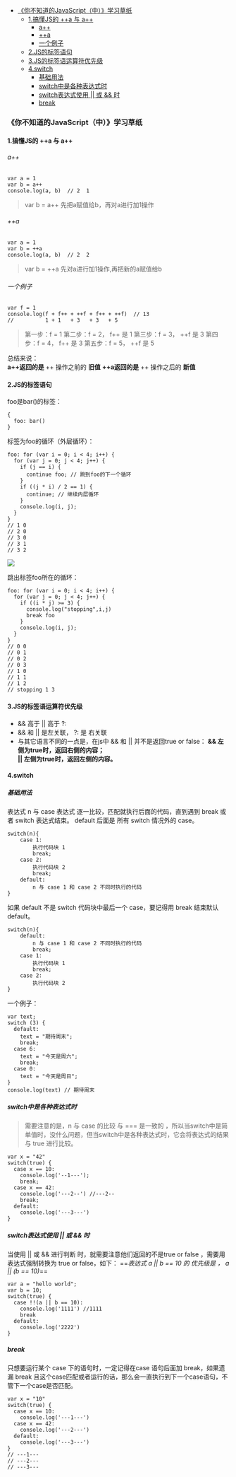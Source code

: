 <!-- [TOC]   -->

- [《你不知道的JavaScript（中）》学习草纸](#你不知道的javascript中学习草纸)
  - [1.搞懂JS的 ++a 与 a++](#1搞懂js的-a-与-a)
      - [a++](#a)
      - [++a](#a-1)
      - [一个例子](#一个例子)
  - [2.JS的标签语句](#2js的标签语句)
  - [3.JS的标签语运算符优先级](#3js的标签语运算符优先级)
  - [4.switch](#4switch)
    - [基础用法](#基础用法)
    - [switch中是各种表达式时](#switch中是各种表达式时)
    - [switch表达式使用 || 或 && 时](#switch表达式使用--或--时)
    - [break](#break)
### 《你不知道的JavaScript（中）》学习草纸
#### 1.搞懂JS的 ++a 与 a++
###### a++

```
var a = 1
var b = a++
console.log(a, b)  // 2  1
```
> var b = a++
> 先把a赋值给b，再对a进行加1操作

###### ++a

```
var a = 1
var b = ++a
console.log(a, b)  // 2  2
```
> var b = ++a
> 先对a进行加1操作,再把新的a赋值给b

###### 一个例子
```
var f = 1
console.log(f + f++ + ++f + f++ + ++f)  // 13
//          1 + 1   + 3   + 3   + 5
```
> 第一步：f = 1
> 第二步：f = 2， f++ 是 1 
> 第三步：f = 3， ++f 是 3
> 第四步：f = 4， f++ 是 3
> 第五步：f = 5， ++f 是 5

总结来说：  
**a++返回的是** ++ 操作之前的 **旧值**
  **++a返回的是** ++ 操作之后的  **新值**  


#### 2.JS的标签语句
foo是bar()的标签：
```
{
  foo: bar()
}
```
标签为foo的循环（外层循环）：
```
foo: for (var i = 0; i < 4; i++) {
  for (var j = 0; j < 4; j++) {
    if (j == i) {
      continue foo; // 跳到foo的下一个循环
    }
    if ((j * i) / 2 == 1) {
      continue; // 继续内层循环
    }
    console.log(i, j);
  }
}
// 1 0
// 2 0
// 3 0
// 3 1
// 3 2
```
<img src="../pictures/12.png"/>   

跳出标签foo所在的循环：   

```
foo: for (var i = 0; i < 4; i++) {
  for (var j = 0; j < 4; j++) {
    if ((i * j) >= 3) {
      console.log("stopping",i,j)
      break foo
    }
    console.log(i, j);
  }
}
// 0 0
// 0 1
// 0 2
// 0 3
// 1 0
// 1 1
// 1 2
// stopping 1 3
```

#### 3.JS的标签语运算符优先级
+ && 高于 || 高于 ?:
+ && 和 || 是左关联， ?: 是 右关联  
+ 与其它语言不同的一点是，在js中 && 和 || 并不是返回true or false：
  **&& 左侧为true时，返回右侧的内容；  
  || 左侧为true时，返回左侧的内容。**

#### 4.switch
##### 基础用法
表达式 n 与 case 表达式 逐一比较，匹配就执行后面的代码，直到遇到 break 或者 switch 表达式结束。 default 后面是 所有 switch 情况外的 case。
```
switch(n){
    case 1:
        执行代码块 1
        break;      
    case 2:      
        执行代码块 2      
        break;      
    default:
        n 与 case 1 和 case 2 不同时执行的代码
}
```
如果 default 不是 switch 代码块中最后一个 case，要记得用 break 结束默认 default。
```
switch(n){
    default:
        n 与 case 1 和 case 2 不同时执行的代码
        break;
    case 1:
        执行代码块 1
        break;      
    case 2:      
        执行代码块 2         
}
```
一个例子： 
```
var text;
switch (3) {
  default:
    text = "期待周末";
    break;
  case 6:
    text = "今天是周六";
    break;
  case 0:
    text = "今天是周日";
}
console.log(text) // 期待周末
```
##### switch中是各种表达式时
> 需要注意的是，n 与 case 的比较 与 === 是一致的 ，所以当switch中是简单值时，没什么问题，但当switch中是各种表达式时，它会将表达式的结果与 true 进行比较。 
```
var x = "42"
switch(true) {
  case x == 10:
    console.log('--1---');
    break;
  case x == 42:
    console.log('---2--') //---2--
    break;
  default:
    console.log('---3---')
}
```
##### switch表达式使用 || 或 && 时
当使用 || 或 && 进行判断 时，就需要注意他们返回的不是true or false ，需要用表达式强制转换为 true or false，如下： 
 ==*表达式  a || b == 10  的 优先级是 ， a || (b == 10)*==
 
```
var a = "hello world";
var b = 10;
switch(true) {
  case !!(a || b == 10):
    console.log('1111') //1111
    break
  default:
    console.log('2222')
}
```
##### break
只想要运行某个 case 下的语句时，一定记得在case 语句后面加 break，如果遗漏 break 且这个case匹配或者运行的话，那么会一直执行到下一个case语句，不管下一个case是否匹配。  
```
var x = "10"
switch(true) {
  case x == 10:
    console.log('---1---')
  case x == 42:
    console.log('---2---')
  default:
    console.log('---3---')
}
// ---1---
// ---2---
// ---3---
```